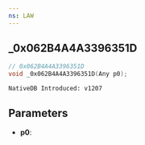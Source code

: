 ```yaml
---
ns: LAW
---
```

## _0x062B4A4A3396351D

```c
// 0x062B4A4A3396351D
void _0x062B4A4A3396351D(Any p0);
```

```
NativeDB Introduced: v1207
```

## Parameters
* **p0**:
